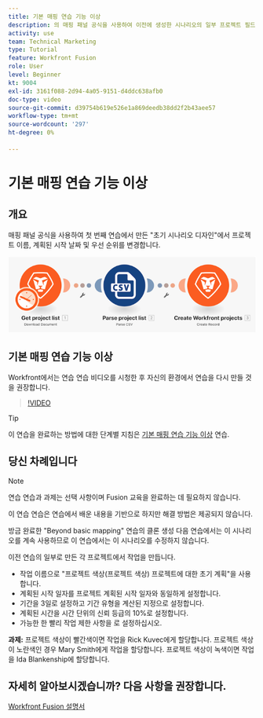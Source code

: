```yaml
---
title: 기본 매핑 연습 기능 이상
description: 의 매핑 패널 공식을 사용하여 이전에 생성한 시나리오의 일부 프로젝트 필드 변경 [!DNL Adobe Workfront Fusion].
activity: use
team: Technical Marketing
type: Tutorial
feature: Workfront Fusion
role: User
level: Beginner
kt: 9004
exl-id: 3161f088-2d94-4a05-9151-d4ddc638afb0
doc-type: video
source-git-commit: d39754b619e526e1a869deedb38dd2f2b43aee57
workflow-type: tm+mt
source-wordcount: '297'
ht-degree: 0%

---
```


# 기본 매핑 연습 기능 이상

## 개요

매핑 패널 공식을 사용하여 첫 번째 연습에서 만든 &quot;초기 시나리오 디자인&quot;에서 프로젝트 이름, 계획된 시작 날짜 및 우선 순위를 변경합니다.

![Fusion 시나리오의 이미지](assets/understand-the-basics-1.png)

## 기본 매핑 연습 기능 이상

Workfront에서는 연습 연습 비디오를 시청한 후 자신의 환경에서 연습을 다시 만들 것을 권장합니다.

>[!VIDEO](https://video.tv.adobe.com/v/335264/?quality=12)

>[!TIP]
>
>이 연습을 완료하는 방법에 대한 단계별 지침은 [기본 매핑 연습 기능 이상](https://experienceleague.adobe.com/docs/workfront-learn/tutorials-workfront/fusion/exercises/beyond-basic-mapping.html?lang=en) 연습.

## 당신 차례입니다

>[!NOTE]
>
>연습 연습과 과제는 선택 사항이며 Fusion 교육을 완료하는 데 필요하지 않습니다.

이 연습 연습은 연습에서 배운 내용을 기반으로 하지만 해결 방법은 제공되지 않습니다.

방금 완료한 &quot;Beyond basic mapping&quot; 연습의 클론 생성 다음 연습에서는 이 시나리오를 계속 사용하므로 이 연습에서는 이 시나리오를 수정하지 않습니다.

이전 연습의 일부로 만든 각 프로젝트에서 작업을 만듭니다.

* 작업 이름으로 &quot;프로젝트 색상(프로젝트 색상) 프로젝트에 대한 초기 계획&quot;을 사용합니다.
* 계획된 시작 일자를 프로젝트 계획된 시작 일자와 동일하게 설정합니다.
* 기간을 3일로 설정하고 기간 유형을 계산된 지정으로 설정합니다.
* 계획된 시간을 시간 단위의 신뢰 등급의 10%로 설정합니다.
* 가능한 한 빨리 작업 제한 사항을 로 설정하십시오.

**과제:** 프로젝트 색상이 빨간색이면 작업을 Rick Kuvec에게 할당합니다. 프로젝트 색상이 노란색인 경우 Mary Smith에게 작업을 할당합니다. 프로젝트 색상이 녹색이면 작업을 Ida Blankenship에 할당합니다.

## 자세히 알아보시겠습니까? 다음 사항을 권장합니다.

[Workfront Fusion 설명서](https://experienceleague.adobe.com/docs/workfront/using/adobe-workfront-fusion/workfront-fusion-2.html?lang=en)
